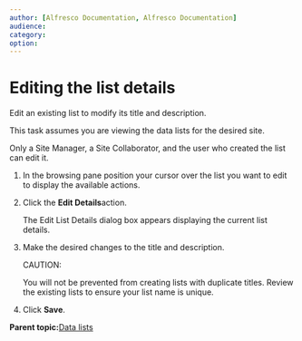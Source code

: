 ```yaml
---
author: [Alfresco Documentation, Alfresco Documentation]
audience: 
category: 
option: 
---
```


# Editing the list details

Edit an existing list to modify its title and description.

This task assumes you are viewing the data lists for the desired site.

Only a Site Manager, a Site Collaborator, and the user who created the list can edit it.

1.  In the browsing pane position your cursor over the list you want to edit to display the available actions.

2.  Click the **Edit Details**action.

    The Edit List Details dialog box appears displaying the current list details.

3.  Make the desired changes to the title and description.

    CAUTION:

    You will not be prevented from creating lists with duplicate titles. Review the existing lists to ensure your list name is unique.

4.  Click **Save**.


**Parent topic:**[Data lists](../concepts/datalists-intro.md)

